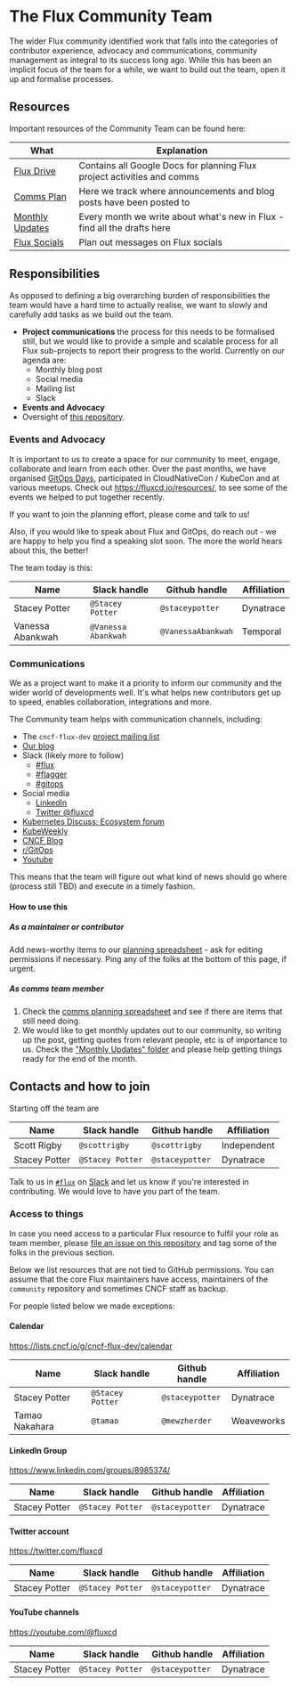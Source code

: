 # The Flux Community Team

The wider Flux community identified work that falls into the categories of contributor experience, advocacy and communications, community management as integral to its success long ago.
While this has been an implicit focus of the team for a while, we want to build out the team, open it up and formalise processes.

## Resources

Important resources of the Community Team can be found here:

| What                               | Explanation |
| ---------------------------------- | ----------- |
| [Flux Drive][flux-drive]           | Contains all Google Docs for planning Flux project activities and comms |
| [Comms Plan][comms-plan]           | Here we track where announcements and blog posts have been posted to |
| [Monthly Updates][monthly-updates] | Every month we write about what's new in Flux - find all the drafts here |
| [Flux Socials][flux-socials]       | Plan out messages on Flux socials |

## Responsibilities

As opposed to defining a big overarching burden of responsibilities the team would have a hard time to actually realise, we want to slowly and carefully add tasks as we build out the team.

- **Project communications** the process for this needs to be formalised still, but we would like to provide a simple and scalable process for all Flux sub-projects to report their progress to the world.
Currently on our agenda are:
  - Monthly blog post
  - Social media
  - Mailing list
  - Slack
- **Events and Advocacy**
- Oversight of [this repository](https://github.com/fluxcd/community).

### Events and Advocacy

It is important to us to create a space for our community to meet, engage, collaborate and learn from each other. Over the past months, we have organised [GitOps Days](https://www.gitopsdays.com/), participated in CloudNativeCon / KubeCon and at various meetups. Check out <https://fluxcd.io/resources/>, to see some of the events we helped to put together recently.

If you want to join the planning effort, please come and talk to us!

Also, if you would like to speak about Flux and GitOps, do reach out - we are happy to help you find a speaking slot soon. The more the world hears about this, the better!

The team today is this:

| Name | Slack handle | Github handle | Affiliation |
| -- | -- | -- | -- |
| Stacey Potter | `@Stacey Potter` | `@staceypotter` | Dynatrace  |
| Vanessa Abankwah | `@Vanessa Abankwah` | `@VanessaAbankwah` | Temporal |

### Communications

We as a project want to make it a priority to inform our community and the wider world of developments well.
It's what helps new contributors get up to speed, enables collaboration, integrations and more.

The Community team helps with communication channels, including:

- The `cncf-flux-dev` [project mailing list](https://lists.cncf.io/g/cncf-flux-dev)
- [Our blog](https://fluxcd.io/blog)
- Slack (likely more to follow)
  - [#flux](https://cloud-native.slack.com/archives/flux)
  - [#flagger](https://cloud-native.slack.com/archives/flagger)
  - [#gitops](https://kubernetes.slack.com/archives/gitops)
- Social media
  - [LinkedIn](https://www.linkedin.com/groups/8985374/)
  - [Twitter @fluxcd](https://twitter.com/fluxcd)
- [Kubernetes Discuss: Ecosystem forum](https://discuss.kubernetes.io/c/announcements/announcements-eco)
- [KubeWeekly](https://www.cncf.io/kubeweekly/)
- [CNCF Blog](https://www.cncf.io/blog/)
- [r/GitOps](https://www.reddit.com/r/GitOps/)
- [Youtube](https://www.youtube.com/@fluxcd)

This means that the team will figure out what kind of news should go where (process still TBD) and execute in a timely fashion.

#### How to use this

##### As a maintainer or contributor

Add news-worthy items to our [planning spreadsheet][comms-plan] - ask for editing permissions if necessary.
Ping any of the folks at the bottom of this page, if urgent.

##### As comms team member

1. Check the [comms planning spreadsheet][comms-plan] and see if there are items that still need doing.
1. We would like to get monthly updates out to our community, so writing up the post, getting quotes from relevant people, etc is of importance to us.
    Check the ["Monthly Updates" folder][monthly-updates] and please help getting things ready for the end of the month.

## Contacts and how to join

Starting off the team are

| Name           | Slack handle     | Github handle   | Affiliation |
| -------------- | ---------------- | --------------- | ----------- |
| Scott Rigby    | `@scottrigby`    | `@scottrigby`   | Independent |
| Stacey Potter  | `@Stacey Potter` | `@staceypotter` | Dynatrace   |

Talk to us in [`#flux`](https://cloud-native.slack.com/archives/flux) on [Slack](https://slack.cncf.io) and let us know if you're interested in contributing.
We would love to have you part of the team.

### Access to things

In case you need access to a particular Flux resource to fulfil your role as team member, please [file an issue on this repository](https://github.com/fluxcd/community/issues/new) and tag some of the folks in the previous section.

Below we list resources that are not tied to GitHub permissions. You can assume that the core Flux maintainers have access, maintainers of the `community` repository and sometimes CNCF staff as backup.

For people listed below we made exceptions:

#### Calendar

<https://lists.cncf.io/g/cncf-flux-dev/calendar>

| Name | Slack handle | Github handle | Affiliation |
| -- | -- | -- | -- |
| Stacey Potter   | `@Stacey Potter` | `@staceypotter` | Dynatrace  |
| Tamao Nakahara  | `@tamao`         | `@mewzherder`   | Weaveworks |

#### LinkedIn Group

<https://www.linkedin.com/groups/8985374/>

| Name | Slack handle | Github handle | Affiliation |
| -- | -- | -- | -- |
| Stacey Potter   | `@Stacey Potter` | `@staceypotter` | Dynatrace |

#### Twitter account

<https://twitter.com/fluxcd>

| Name | Slack handle | Github handle | Affiliation |
| -- | -- | -- | -- |
| Stacey Potter   | `@Stacey Potter` | `@staceypotter` | Dynatrace |

#### YouTube channels

<https://youtube.com/@fluxcd>

| Name | Slack handle | Github handle | Affiliation |
| -- | -- | -- | -- |
| Stacey Potter   | `@Stacey Potter` | `@staceypotter` | Dynatrace |

[flux-drive]: https://drive.google.com/drive/folders/1884_42hqE02EHq8GrhkeIMC4WSFPsdTW?usp=share_link
[comms-plan]: https://docs.google.com/spreadsheets/d/1hPV3qJ95I_RKPyeo3zUJOPrHc0LNeSlP3f9fjXTen-c/edit#gid=0
[monthly-updates]: https://drive.google.com/drive/u/0/folders/1-vODozxyaDruofIWfnrY8hFr2xauFatf
[flux-socials]: https://docs.google.com/spreadsheets/d/1pCp9fpA10Pz_IkDszoOkI9d9Cdwbjg83rKY9_MwfdSo/edit
